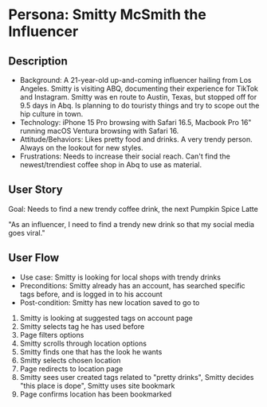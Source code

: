 # Persona: Smitty McSmith the Influencer

## Description
* Background: A 21-year-old up-and-coming influencer hailing from Los Angeles. Smitty is visiting ABQ, documenting their experience for TikTok and Instagram. Smitty was en route to Austin, Texas, but stopped off for 9.5 days in Abq. Is planning to do touristy things and try to scope out the hip culture in town.
* Technology: iPhone 15 Pro browsing with Safari 16.5, Macbook Pro 16" running macOS Ventura browsing with Safari 16.
* Attitude/Behaviors: Likes pretty food and drinks. A very trendy person. Always on the lookout for new styles.
* Frustrations: Needs to increase their social reach. Can't find the newest/trendiest coffee shop in Abq to use as material.

## User Story
Goal: Needs to find a new trendy coffee drink, the next Pumpkin Spice Latte

"As an influencer, I need to find a trendy new drink so that my social media goes viral."

## User Flow
* Use case: Smitty is looking for local shops with trendy drinks
* Preconditions: Smitty already has an account, has searched specific tags before, and is logged in to his account
* Post-condition: Smitty has new location saved to go to

1. Smitty is looking at suggested tags on account page
2. Smitty selects tag he has used before
3. Page filters options
4. Smitty scrolls through location options
5. Smitty finds one that has the look he wants
6. Smitty selects chosen location
7. Page redirects to location page
8. Smitty sees user created tags related to "pretty drinks", Smitty decides "this place is dope", Smitty uses site bookmark
9. Page confirms location has been bookmarked